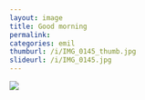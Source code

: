 ```yaml
---
layout: image
title: Good morning
permalink: 
categories: emil
thumburl: /i/IMG_0145_thumb.jpg
slideurl: /i/IMG_0145.jpg 
---
```

![]({{site.url}}/i/IMG_0145.jpg)


